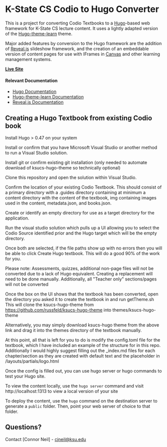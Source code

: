 # K-State CS Codio to Hugo Converter

This is a project for converting Codio Textbooks to a [Hugo](https://gohugo.io/)-based web framework for K-State CS lecture content. 
It uses a lightly adapted version of the [Hugo-theme-learn](https://learn.netlify.com/en/) theme.

Major added features by conversion to the Hugo framework are the addition of [Reveal.js](https://github.com/hakimel/reveal.js/) slideshow framework, and the creation of an embeddable version of content pages for use with IFrames in [Canvas](https://www.instructure.com/) and other learning management systems.

**[Live Site](https://textbooks.cs.ksu.edu/cis527)**

#### Relevant Documentation

* [Hugo Documentation](https://gohugo.io/documentation/)
* [Hugo-theme-learn Documentation](https://learn.netlify.com/en/)
* [Reveal.js Documentation](https://github.com/hakimel/reveal.js/)

## Creating a Hugo Textbook from existing Codio book

Install Hugo > 0.47 on your system

Install or confirm that you have Microsoft Visual Studio or another method to run a Visual Studio solution.

Install git or confirm existing git installation (only needed to automate download of ksucs-hugo-theme so technically optional)

Clone this repository and open the solution within Visual Studio.

Confirm the location of your existing Codio Textbook. This should consist of a primary directory with a .guides directory containing 
at minimum a content directory with the content of the textbook, img containing images used in the content, metadata.json, and books.json.

Create or identify an empty directory for use as a target directory for the application.

Run the visual studio solution which pulls up a UI allowing you to select the Codio Source identified prior and the Hugo target which will be the empty directory.

Once both are selected, if the file paths show up with no errors then you will be able to click Create Hugo textbook. This will do a good 90% of the work for you.

Please note: Assessments, quizzes, additional non-page files will not be converted due to a lack of Hugo equivalent. Creating a replacement will need to be done manually. 
Additionally, all "Teacher only" sections/pages will not be converted

Once the box on the UI shows that the textbook has been converted, open the directory you asked it to create the textbook in and run getTheme.sh
This will clone the ksucs-hugo-theme from https://github.com/russfeld/ksucs-hugo-theme into themes/ksucs-hugo-theme

Alternatively, you may simply download ksucs-hugo theme from the above link and drag it into the themes directory of the textbook manually.

At this point, all that is left for you to do is modify the config.toml file for the textbook, which I have included an example of the structure for in this repo.
Additionally I would highly suggest filling out the _index.md files for each chapter/section as they are created with default text and the placeholder in /layouts/partials/logo.html

Once the config is filled out, you can use hugo server or hugo commands to test your Hugo site.

To view the content locally, use the `hugo server` command and visit http://localhost:1313 to view a local version of your site

To deploy the content, use the `hugo` command on the destination server to generate a `public` folder. Then, point your web server of choice to that folder.

## Questions?

Contact [Connor Neil] - cjneil@ksu.edu
